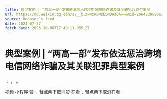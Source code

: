 ```yaml
---
title: 典型案例 | “两高一部”发布依法惩治跨境电信网络诈骗及其关联犯罪典型案例
url: https://mp.weixin.qq.com/s?__biz=MzA5MzE5MDAzOA==&mid=2664220895&idx=7&sn=9d055c5f859f8f81987ade53a07f9010
source: Doonsec's feed
date: 2024-07-27
fetch_date: 2025-10-06T17:40:11.850127
---
```


# 典型案例 | “两高一部”发布依法惩治跨境电信网络诈骗及其关联犯罪典型案例

：
，
。

视频
小程序
赞
，轻点两下取消赞
在看
，轻点两下取消在看
